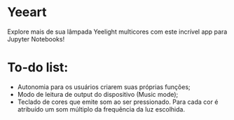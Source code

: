 # Yeeart
 Explore mais de sua lâmpada Yeelight multicores com este incrível app para Jupyter Notebooks!

# To-do list:
 * Autonomia para os usuários criarem suas próprias funções;
 * Modo de leitura de output do dispositivo (Music mode);
 * Teclado de cores que emite som ao ser pressionado. Para cada cor é atribuído um som múltiplo da frequência da luz escolhida.
